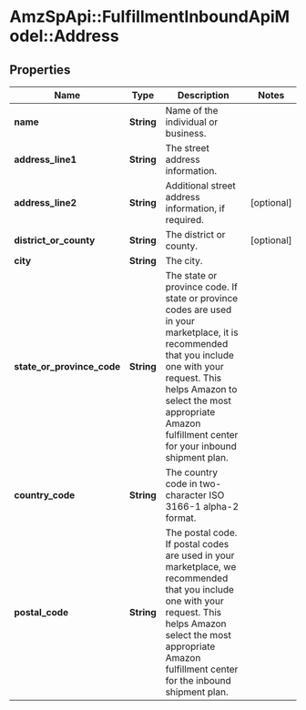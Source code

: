 # AmzSpApi::FulfillmentInboundApiModel::Address

## Properties
Name | Type | Description | Notes
------------ | ------------- | ------------- | -------------
**name** | **String** | Name of the individual or business. | 
**address_line1** | **String** | The street address information. | 
**address_line2** | **String** | Additional street address information, if required. | [optional] 
**district_or_county** | **String** | The district or county. | [optional] 
**city** | **String** | The city. | 
**state_or_province_code** | **String** | The state or province code.  If state or province codes are used in your marketplace, it is recommended that you include one with your request. This helps Amazon to select the most appropriate Amazon fulfillment center for your inbound shipment plan. | 
**country_code** | **String** | The country code in two-character ISO 3166-1 alpha-2 format. | 
**postal_code** | **String** | The postal code.  If postal codes are used in your marketplace, we recommended that you include one with your request. This helps Amazon select the most appropriate Amazon fulfillment center for the inbound shipment plan. | 


